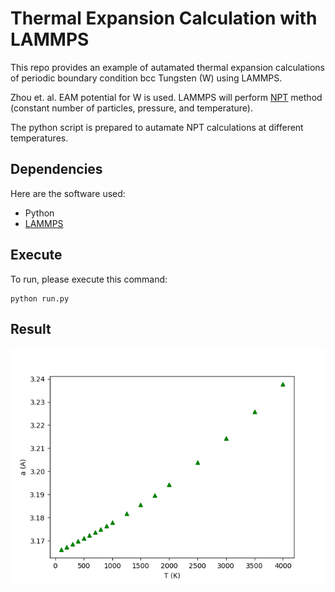 # Thermal Expansion Calculation with LAMMPS

This repo provides an example of autamated thermal expansion calculations of periodic boundary condition bcc Tungsten (W) using LAMMPS. 

Zhou et. al. EAM potential for W is used. LAMMPS will perform [NPT](https://lammps.sandia.gov/doc/fix_nh.html) method (constant number of particles, pressure, and temperature).

The python script is prepared to autamate NPT calculations at different temperatures. 

## Dependencies
Here are the software used:
- Python
- [LAMMPS](https://github.com/lammps/lammps)

## Execute
To run, please execute this command:
```
python run.py
```

## Result

![image](https://github.com/yanxon/thermal_expansion/blob/master/result.png)
